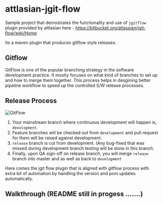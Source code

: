 # attlasian-jgit-flow
Sample project that demostrates the functionality and use of `jgitflow` plugin provided by attlasian here - https://bitbucket.org/atlassian/jgit-flow/wiki/Home

Its a maven plugin that produces gitflow style releases.

## Gitflow 
GitFlow is one of the popular branching strategy in the software development practice. It mostly focuses on what kind of branches to set up and how to merge them together. This process helps in desgining better pipeline workflow to speed up the controlled S/W release processes.

## Release Process
![GitFlow](https://user-images.githubusercontent.com/38158144/68937127-dd3bfc80-07c1-11ea-9631-bd365e47aa2a.png)

1. Your mainstream branch where continuous development will happen is, `development`.
2. Feature branches will be checked out from `development` and pull request for them will be raised against development.
3. `release` branch is cut from development. (Any bug-fixed that was missed during development branch testing will be done in this branch.
4. Finally, upon QA sign-off on release branch, you will merge `release` branch into master and as well as back to `development`

Here comes the jgit flow plugin that is aligned with gitflow process with extra bit of automation by handling the version and pom updates automatically.

## Walkthrough (README still in progess .......)

